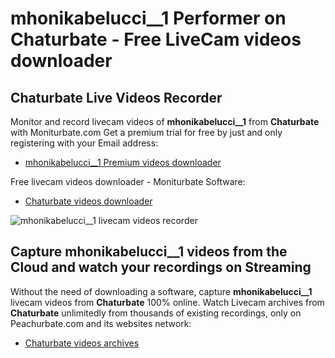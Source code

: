 # mhonikabelucci__1 Performer on Chaturbate - Free LiveCam videos downloader

## Chaturbate Live Videos Recorder

Monitor and record livecam videos of **mhonikabelucci__1** from **Chaturbate** with Moniturbate.com
Get a premium trial for free by just and only registering with your Email address:
* [mhonikabelucci__1 Premium videos downloader](https://moniturbate.com/request-demo-licence-key.html)

Free livecam videos downloader - Moniturbate Software:
* [Chaturbate videos downloader](https://moniturbate.com/moniturbate-download-software.html)

![mhonikabelucci__1 livecam videos recorder](https://peachurnet.com/templates/moniturbate-software.png)


## Capture mhonikabelucci__1 videos from the Cloud and watch your recordings on Streaming

Without the need of downloading a software, capture **mhonikabelucci__1** livecam videos from **Chaturbate** 100% online.
Watch Livecam archives from **Chaturbate** unlimitedly from thousands of existing recordings, only on Peachurbate.com and its websites network:
* [Chaturbate videos archives](https://peachurnet.com/)